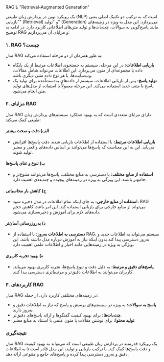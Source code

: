 RAG یا "Retrieval-Augmented Generation" 

یک رویکرد نوین در پردازش زبان طبیعی (NLP) است که به ترکیب دو تکنیک اصلی یعنی "بازیابی" (Retrieval) و "تولید" (Generation) می‌پردازد. این مدل به ویژه در زمینه‌های مانند پاسخ‌گویی به سوالات، چت‌بات‌ها و تولید متن‌های اطلاعاتی کاربرد دارد. در ادامه به توضیح RAG و مزایای آن می‌پردازیم:

### ۱. RAG چیست؟
مدل RAG به طور همزمان از دو مرحله استفاده می‌کند:
- **بازیابی اطلاعات:** در این مرحله، سیستم به جستجوی اطلاعات مرتبط از یک پایگاه داده یا مجموعه‌ای از متون می‌پردازد. این اطلاعات می‌تواند شامل مقالات، وب‌سایت‌ها، یا هر نوع داده متنی دیگری باشد.
- **تولید پاسخ:** پس از بازیابی اطلاعات، سیستم از داده‌های به‌دست‌آمده برای تولید یک پاسخ یا متنی جدید استفاده می‌کند. این مرحله معمولاً با استفاده از مدل‌های تولید متن انجام می‌شود.

### ۲. مزایای RAG
مدل RAG دارای مزایای متعددی است که به بهبود عملکرد سیستم‌های پردازش زبان طبیعی کمک می‌کند:

#### الف) دقت و صحت بیشتر
- **بازیابی اطلاعات مرتبط:** با استفاده از اطلاعات بازیابی شده، دقت پاسخ‌ها افزایش می‌یابد. این به این معناست که پاسخ‌ها می‌توانند بر اساس داده‌های واقعی و معتبر تولید شوند.

#### ب) تنوع و غنای پاسخ‌ها
- **استفاده از منابع مختلف:** با دسترسی به منابع مختلف، پاسخ‌ها می‌توانند متنوع‌تر و جامع‌تر باشند. این ویژگی به ویژه در زمینه‌های پیچیده و چندبعدی اهمیت دارد.

#### ج) کاهش بار محاسباتی
- **استفاده از منابع خارجی:** به جای اینکه تمام اطلاعات در مدل ذخیره شود، RAG می‌تواند از منابع خارجی برای بازیابی استفاده کند. این امر باعث کاهش حجم داده‌های لازم برای آموزش و ذخیره‌سازی می‌شود.

#### د) به‌روزرسانی آسان‌تر
- **دسترسی به اطلاعات به‌روز:** با استفاده از RAG، سیستم می‌تواند به اطلاعات جدید و به‌روز دسترسی پیدا کند بدون اینکه نیاز به آموزش دوباره مدل داشته باشد. این ویژگی به ویژه در زمینه‌هایی مانند اخبار و اطلاعات علمی اهمیت دارد.

#### ه) بهبود تجربه کاربری
- **پاسخ‌های دقیق و مرتبط:** به دلیل دقت و تنوع پاسخ‌ها، تجربه کاربری بهبود می‌یابد. کاربران می‌توانند به اطلاعات دقیق‌تر و مرتبط‌تری دسترسی پیدا کنند.

### ۳. کاربردهای RAG
مدل RAG در زمینه‌های مختلفی کاربرد دارد، از جمله:
- **پاسخ به سوالات:** به ویژه در سیستم‌های پرسش و پاسخ که نیاز به اطلاعات دقیق و به‌روز دارند.
- **چت‌بات‌ها:** برای بهبود کیفیت گفتگوها و ارائه پاسخ‌های دقیق‌تر.
- **تولید محتوا:** برای نوشتن مقالات یا متون علمی با استناد به منابع معتبر.

### نتیجه‌گیری
مدل RAG یک رویکرد قدرتمند در پردازش زبان طبیعی است که می‌تواند به بهبود کیفیت و دقت پاسخ‌ها کمک کند. با ترکیب بازیابی و تولید، این مدل قادر است تا به اطلاعات دقیق و به‌روز دسترسی پیدا کرده و پاسخ‌های جامع و متنوعی ارائه دهد.
